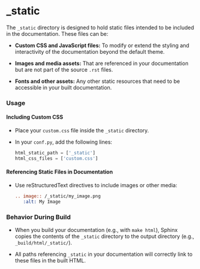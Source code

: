 # _static

The `_static` directory is designed to hold static files intended to be included in the documentation. These files can be:

* **Custom CSS and JavaScript files:** To modify or extend the styling and interactivity of the documentation beyond the default theme.

* **Images and media assets:** That are referenced in your documentation but are not part of the source `.rst` files.

* **Fonts and other assets:** Any other static resources that need to be accessible in your built documentation.

### Usage

#### Including Custom CSS

* Place your `custom.css` file inside the `_static` directory.

* In your `conf.py`, add the following lines:

    ```python
    html_static_path = ['_static']
    html_css_files = ['custom.css']
    ```

#### Referencing Static Files in Documentation

* Use reStructuredText directives to include images or other media:

    ```rst
    .. image:: /_static/my_image.png
       :alt: My Image
    ```

### Behavior During Build

* When you build your documentation (e.g., with `make html`), Sphinx copies the contents of the `_static` directory to the output directory (e.g., `_build/html/_static/`).

* All paths referencing `_static` in your documentation will correctly link to these files in the built HTML.
